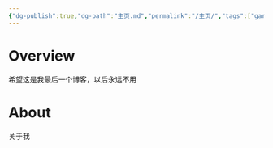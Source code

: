```yaml
---
{"dg-publish":true,"dg-path":"主页.md","permalink":"/主页/","tags":["gardenEntry"]}
---
```



# Overview
希望这是我最后一个博客，以后永远不用


# About
关于我